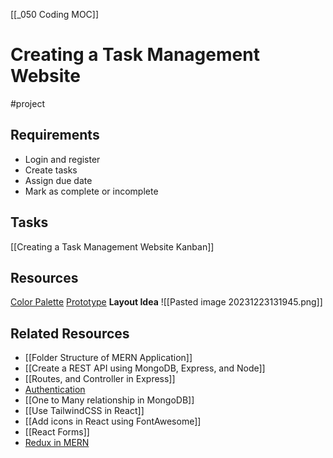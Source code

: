 [[_050 Coding MOC]]

# Creating a Task Management Website 
#project
## Requirements
- Login and register
- Create tasks
- Assign due date 
- Mark as complete or incomplete

## Tasks
[[Creating a Task Management Website Kanban]]

## Resources
[Color Palette](https://colorhunt.co/palette/3924675d3587a367b1ffd1e3)
[Prototype](https://www.figma.com/file/r7uRWdFOlEO5dIbsnSp1up/Untitled?type=design&node-id=0%3A1&mode=design&t=iU35jbxagjLZo8Kd-1)
**Layout Idea**
![[Pasted image 20231223131945.png]]

## Related Resources
- [[Folder Structure of MERN Application]]
- [[Create a REST API using MongoDB, Express, and Node]]
- [[Routes, and Controller in Express]]
- [Authentication](https://www.freecodecamp.org/news/how-to-secure-your-mern-stack-application/)
- [[One to Many relationship in MongoDB]]
- [[Use TailwindCSS in React]] 
- [[Add icons in React using FontAwesome]]
- [[React Forms]]
- [Redux in MERN](https://medium.com/@ashton.s.fernandes/the-mern-stack-with-redux-fbd2a1400fa)